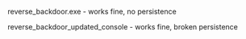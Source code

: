 reverse_backdoor.exe - works fine, no persistence

reverse_backdoor_updated_console - works fine, broken persistence
